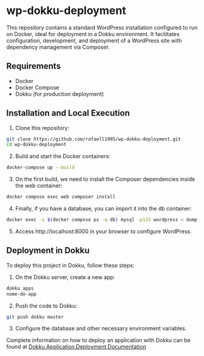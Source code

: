 # wp-dokku-deployment

This repository contains a standard WordPress installation configured to run on Docker, ideal for deployment in a Dokku environment. It facilitates configuration, development, and deployment of a WordPress site with dependency management via Composer.

## Requirements

- Docker
- Docker Compose
- Dokku (for production deployment)

## Installation and Local Execution

1. Clone this repository:
```bash
git clone https://github.com/rafaell1995/wp-dokku-deployment.git
cd wp-dokku-deployment
```

2. Build and start the Docker containers:
```bash
docker-compose up --build
```

3. On the first build, we need to install the Composer dependencies inside the web container:
```sh
docker compose exec web composer install
```

4. Finally, if you have a database, you can import it into the db container:
```sh
docker exec -i $(docker compose ps -q db) mysql -p123 wordpress < dump.sql
```

5. Access http://localhost:8000 in your browser to configure WordPress.

## Deployment in Dokku

To deploy this project in Dokku, follow these steps:

1. On the Dokku server, create a new app:
```bash
dokku apps
nome-do-app
```

2. Push the code to Dokku:
```bash
git push dokku master
```

3. Configure the database and other necessary environment variables.

Complete information on how to deploy an application with Dokku can be found at [Dokku Application Deployment Documentation](https://dokku.com/docs/deployment/application-deployment/)
